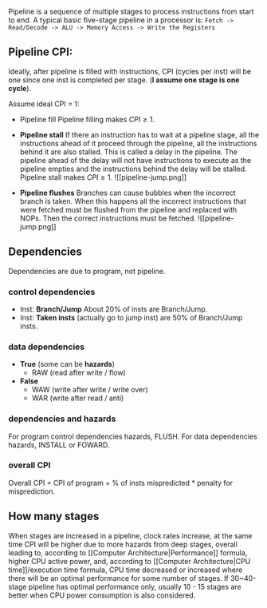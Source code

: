 Pipeline is a sequence of multiple stages to process instructions from start to end. A typical basic five-stage pipeline in a processor is:
`Fetch -> Read/Decode -> ALU -> Memory Access -> Write the Registers`

## Pipeline CPI:
Ideally, after pipeline is filled with instructions, CPI (cycles per inst) will be one since one inst is completed per stage. (**I assume one stage is one cycle**).

Assume ideal CPI = 1:
- Pipeline fill
Pipeline filling makes $CPI\geq1$.

- **Pipeline stall**
If there an instruction has to wait at a pipeline stage, all the instructions ahead of it proceed through the pipeline, all the instructions behind it are also stalled. This is called a delay in the pipeline. The pipeline ahead of the delay will not have instructions to execute as the pipeline empties and the instructions behind the delay will be stalled. Pipeline stall makes $CPI\geq1$.
![[pipeline-jump.png]]

- **Pipeline flushes**
Branches can cause bubbles when the incorrect branch is taken. When this happens all the incorrect instructions that were fetched must be flushed from the pipeline and replaced with NOPs. Then the correct instructions must be fetched.
![[pipeline-jump.png]]

## Dependencies
Dependencies are due to program, not pipeline.
### control dependencies
- Inst: **Branch/Jump**
About 20% of insts are Branch/Jump.
- Inst: **Taken insts** (actually go to jump inst) are 50% of Branch/Jump insts.

### data dependencies
- **True** (some can be **hazards**)
	- RAW (read after write / flow)
- **False**
	- WAW (write after write / write over)
	- WAR (write after read / anti)

### dependencies and hazards
For program control dependencies hazards, FLUSH.
For data dependencies hazards, INSTALL or FOWARD.

### overall CPI
Overall CPI = CPI of program + % of insts mispredicted * penalty for misprediction.

## How many stages
When stages are increased in a pipeline, clock rates increase, at the same time CPI will be higher due to more hazards from deep stages, overall leading to, according to [[Computer Architecture|Performance]] formula, higher CPU active power, and, according to [[Computer Architecture|CPU time]]/execution time formula, CPU time decreased or increased where there will be an optimal performance for some number of stages. If 30~40-stage pipeline has optimal performance only, usually 10 - 15 stages are better when CPU power consumption is also considered.